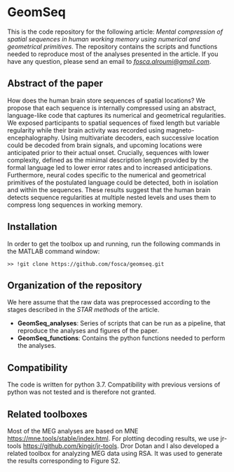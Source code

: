 # GeomSeq

This is the code repository for the following article: *Mental compression of spatial sequences in human working memory using numerical and geometrical primitives*. The repository contains the scripts and functions needed to reproduce most of the analyses presented in the article.
If you have any question, please send an email to *fosca.alroumi@gmail.com*. 


## Abstract of the paper

How does the human brain store sequences of spatial locations? We propose that each sequence is internally compressed using an abstract, language-like code that captures its numerical and geometrical regularities. We exposed participants to spatial sequences of fixed length but variable regularity while their brain activity was recorded using magneto-encephalography. Using multivariate decoders, each successive location could be decoded from brain signals, and upcoming locations were anticipated prior to their actual onset. Crucially, sequences with lower complexity, defined as the minimal description length provided by the formal language led to lower error rates and to increased anticipations. Furthermore, neural codes specific to the numerical and geometrical primitives of the postulated language could be detected, both in isolation and within the sequences. These results suggest that the human brain detects sequence regularities at multiple nested levels and uses them to compress long sequences in working memory.

## Installation

In order to get the toolbox up and running, run the following commands in the MATLAB command window:

```
>> !git clone https://github.com/fosca/geomseq.git
```

## Organization of the repository

We here assume that the raw data was preprocessed according to the stages described in the *STAR methods* of the article.
* **GeomSeq_analyses**: Series of scripts that can be run as a pipeline, that reproduce the analyses and figures of the paper.
* **GeomSeq_functions**: Contains the python functions needed to perform the analyses.

## Compatibility
The code is written for python 3.7. Compatibility with previous versions of python was not tested and is therefore not granted. 

 ## Related toolboxes
Most of the MEG analyses are based on MNE <https://mne.tools/stable/index.html>. For plotting decoding results, we use jr-tools <https://github.com/kingjr/jr-tools>.
 Dror Dotan and I also developed a related toolbox for analyzing MEG data using RSA. It was used to generate the results corresponding to Figure S2.
 
  
